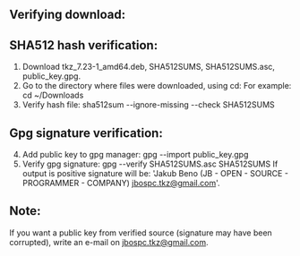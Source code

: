 Verifying download:
--------------------------------

SHA512 hash verification:
-----------------------

1. Download tkz_7.23-1_amd64.deb, SHA512SUMS, SHA512SUMS.asc, public_key.gpg.
2. Go to the directory where files were downloaded, using cd:
For example: cd ~/Downloads 
3. Verify hash file: 
sha512sum --ignore-missing --check SHA512SUMS

Gpg signature verification:
-------------------------

4. Add public key to gpg manager:
gpg --import public_key.gpg
5. Verify gpg signature:
gpg --verify SHA512SUMS.asc SHA512SUMS
If output is positive signature will be: 'Jakub Beno (JB - OPEN - SOURCE - PROGRAMMER - COMPANY) <jbospc.tkz@gmail.com>'.

Note:
-----
If you want a public key from verified source (signature may have been corrupted), write an e-mail on jbospc.tkz@gmail.com.
